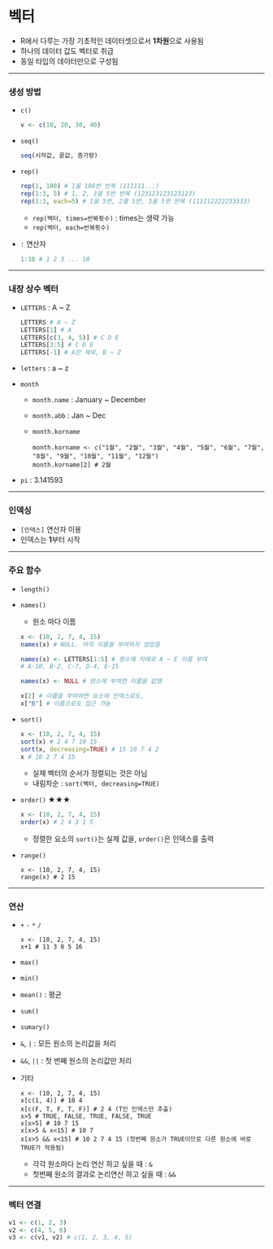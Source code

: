 # 벡터

* R에서 다루는 가장 기초적인 데이터셋으로서 **1차원**으로 사용됨
* 하나의 데이터 값도 벡터로 취급
* 동일 타입의 데이터만으로 구성됨



---



### 생성 방법

* `c()` 

  ```R
  v <- c(10, 20, 30, 40)
  ```

* `seq()`

  ```R
  seq(시작값, 끝값, 증가량)
  ```

* `rep()`

  ```R
  rep(1, 100) # 1을 100번 반복 (111111...)
  rep(1:3, 5) # 1, 2, 3을 5번 반복 (123123123123123)
  rep(1:3, each=5) # 1을 5번, 2를 5번, 3을 5번 반복 (111112222233333)
  ```

  * `rep(벡터, times=반복횟수)` : times는 생략 가능
  * `rep(벡터, each=반복횟수)`

* `:` 연산자

  ```R
  1:10 # 1 2 3 ... 10
  ```



---



### 내장 상수 벡터

* `LETTERS` : A ~ Z

  ```R
  LETTERS # A ~ Z
  LETTERS[1] # A
  LETTERS[c(3, 4, 5)] # C D E
  LETTERS[3:5] # C D E
  LETTERS[-1] # A만 제외, B ~ Z
  ```

* `letters` : a ~ z

* `month`

  * `month.name` : January ~ December

  * `month.abb` : Jan ~ Dec

  * `month.korname`

    ```
    month.korname <- c("1월", "2월", "3월", "4월", "5월", "6월", "7월", "8월", "9월", "10월", "11월", "12월")
    month.korname[2] # 2월
    ```

* `pi` : 3.141593



---



### 인덱싱 

* `[인덱스]` 연산자 이용
* 인덱스는 **1**부터 시작



---



### 주요 함수

* `length()`

* `names()` 

  * 원소 마다 이름

  ```R
  x <- (10, 2, 7, 4, 15)
  names(x) # NULL. 아직 이름을 부여하지 않았음
  
  names(x) <- LETTERS[1:5] # 원소에 차례로 A ~ E 이름 부여 
  # A-10, B-2, C-7, D-4, E-15
  
  names(x) <- NULL # 원소에 부여한 이름을 없앰
  ```

  ```R
  x[2] # 이름을 부여하면 요소에 인덱스로도,
  x["B"] # 이름으로도 접근 가능
  ```

* `sort()`

  ```R
  x <- (10, 2, 7, 4, 15)
  sort(x) # 2 4 7 10 15
  sort(x, decreasing=TRUE) # 15 10 7 4 2
  x # 10 2 7 4 15
  ```

  * 실제 벡터의 순서가 정렬되는 것은 아님
  * 내림차순 : `sort(벡터, decreasing=TRUE)`

* `order()` ★★★

  ```R
  x <- (10, 2, 7, 4, 15)
  order(x) # 2 4 3 1 5
  ```

  * 정렬한 요소의 `sort()`는 실제 값을, `order()`은 인덱스를 출력

* `range()`

  ```
  x <- (10, 2, 7, 4, 15)
  range(x) # 2 15
  ```



---



### 연산

* `+` `-` `*` `/`

  ```
  x <- (10, 2, 7, 4, 15)
  x+1 # 11 3 8 5 16
  ```

* `max()`

* `min()`

* `mean()` : 평균

* `sum()`

* `sumary()`

* `&`, `|` : 모든 원소의 논리값을 처리

* `&&`, `||` : 첫 번째 원소의 논리값만 처리

* 기타

  ```
  x <- (10, 2, 7, 4, 15)
  x[c(1, 4)] # 10 4
  x[c(F, T, F, T, F)] # 2 4 (T인 인덱스만 추출)
  x>5 # TRUE, FALSE, TRUE, FALSE, TRUE
  x[x>5] # 10 7 15
  x[x>5 & x<15] # 10 7 
  x[x>5 && x<15] # 10 2 7 4 15 (첫번째 원소가 TRUE이므로 다른 원소에 바로 TRUE가 적용됨)
  ```

  * 각각 원소마다 논리 연산 하고 싶을 때 : `&`
  * 첫번째 원소의 결과로 논리연산 하고 싶을 때 : `&&`



---



### 벡터 연결

```R
v1 <- c(1, 2, 3)
v2 <- c(4, 5, 6)
v3 <- c(v1, v2) # c(1, 2, 3, 4, 5)
```

